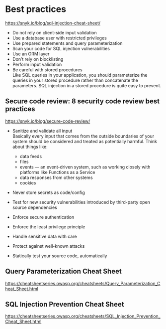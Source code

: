# Best practices
https://snyk.io/blog/sql-injection-cheat-sheet/  
- Do not rely on client-side input validation
- Use a database user with restricted privileges
- Use prepared statements and query parameterization
- Scan your code for SQL injection vulnerabilities
- Use an ORM layer
- Don’t rely on blocklisting
- Perform input validation
- Be careful with stored procedures  
Like SQL queries in your application, you should parameterize the queries in your stored procedure rather than concatenate the parameters. SQL injection in a stored procedure is quite easy to prevent.

## Secure code review: 8 security code review best practices
https://snyk.io/blog/secure-code-review/
- Sanitize and validate all input  
Basically every input that comes from the outside boundaries of your system should be considered and treated as potentially harmful. Think about things like:  
  - data feeds
  - files
  - events — an event-driven system, such as working closely with platforms like Functions as a Service
  - data responses from other systems
  - cookies

- Never store secrets as code/config  
- Test for new security vulnerabilities introduced by third-party open source dependencies
- Enforce secure authentication  
- Enforce the least privilege principle
- Handle sensitive data with care
- Protect against well-known attacks
- Statically test your source code, automatically

## Query Parameterization Cheat Sheet
https://cheatsheetseries.owasp.org/cheatsheets/Query_Parameterization_Cheat_Sheet.html

## SQL Injection Prevention Cheat Sheet
https://cheatsheetseries.owasp.org/cheatsheets/SQL_Injection_Prevention_Cheat_Sheet.html
